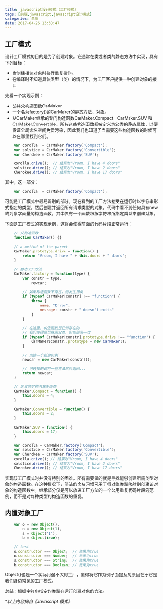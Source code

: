 ```yaml
---
title: javascript设计模式（工厂模式）
tags: [前端,javascript,javascript设计模式]
categories: 前端
date: 2017-04-26 13:38:47
---
```


## 工厂模式

设计工厂模式的目的是为了创建对象。它通常在类或者类的静态方法中实现，具有下列目标：

* 当创建相似对象时执行重复操作。
* 在编译时不知道具体类型（类）的情况下，为工厂客户提供一种创建对象的接口

先看一个实现示例：

* 公共父构造函数CarMaker
* 一个名为factory()的CarMaker的静态方法，对象。
* 从CarMaker继承的专门构造函数CarMaker.Compact、CarMaker.SUV 和CarMaker.Convertible。所有这些构造函数都被定义为父类的静态属性，以便保证全局命名空间免爱污染，因此我们也知道了当需要这些构造函数的时候可以在哪里找到它们。


``` js 
	var corolla  = CarMaker.factory('Compact');
	var solstice = CarMaker.factory('Convertible');
	var Cherokee = CarMaker.factory('SUV');

	corolla.drive();  // 结果为"Vroom, I have 4 doors"
	solstice.drive(); // 结果为"Vroom, I have 2 doors"
	Cherokee.drive(); // 结果为"Vroom, I have 17 doors"

```

<!--more-->

其中，这一部分：
``` js
	var corolla  = CarMaker.factory('Compact'); 
```

可能是工厂模式中最易辨别的部分。现在看到的工厂方法接受在运行时以字符串形式指定的类型，然后创建并返回所有请求类型的对象。代码中看不到任何具有new或对象字面量的构造函数，其中仅有一个函数根据字符串所指定类型来创建对象。


下面是工厂模式的实现示例，这将会使得前面的代码片段正常运行：

``` js 
	// 父构造函数
	function CarMaker() {}
	
	// a method of the parent
	CarMaker.prototype.drive = function() {
	    return "Vroom, I have " + this.doors + " doors";
	}
	
	// 静态工厂方法
	CarMaker.factory = function(type) {
	    var constr = type,
	        newcar;
	
	    // 如果构造函数不存在，则发生错误
	    if (typeof CarMaker[constr] !== "function") {
	        throw {
	            name: "Error",
	            message: constr + " doesn't exits"
	        }
	    }
	
	    // 在这里，构造函数是已知存在的
	    // 我们使得原型继承父类，但仅继承一次
	    if (typeof CarMaker[constr].prototype.drive !== "function") {
	        CarMaker[constr].prototype = new CarMaker();
	    }
	
	    // 创建一个新的实例
	    newcar = new CarMaker[constr]();

	    // 可选择的调用一些方法然后返回...
	    return newcar;
	}
	
	// 定义特定的汽车制造商
	CarMaker.Compact = function() {
	    this.doors = 4;
	}
	
	CarMaker.Convertible = function() {
	    this.doors = 2;
	}
	
	CarMaker.SUV = function() {
	    this.doors = 17;
	}
	
	var corolla = CarMaker.factory('Compact');
	var solstice = CarMaker.factory('Convertible');
	var Cherokee = CarMaker.factory('SUV');
	corolla.drive(); // 结果为"Vroom, I have 4 doors"
	solstice.drive(); // 结果为"Vroom, I have 2 doors"
	Cherokee.drive(); // 结果为"Vroom, I have 17 doors"

```

实现该工厂模式时并没有特别的困难。所有需要做的就是寻找能够创建所需类型对象的构造函数。在这种情况下，简洁的命名习惯可用于将对象类型映射到创建该对象的构造函数中。继承部分仅是可以放进工厂方法的一个公用重复代码片段的范例，而不是对每种类型的构造函数的重复。

## 内置对象工厂
```js
	var o = new Object(),
		n = new Object(1),
		s = Object('1'),
		b = Object(true);

	// test
	o.constructor === Object;  // 结果为true
	n.constructor === Number;  // 结果为true
	s.constructor === String;  // 结果为true
	b.constructor === Boolean; // 结果为true
```
Object()也是一个实际用途不大的工厂，值得将它作为例子面提及的原因在于它是我们身边常见的工厂模式。

总结：根据字符串指定的类型在运行创建对象的方法。

\*_以上内容摘自《Javascript 模式》_
